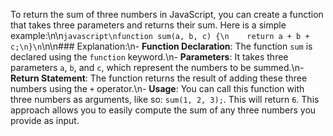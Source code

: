To return the sum of three numbers in JavaScript, you can create a function that takes three parameters and returns their sum. Here is a simple example:\n\n```javascript\nfunction sum(a, b, c) {\n    return a + b + c;\n}\n```\n\n### Explanation:\n- **Function Declaration**: The function `sum` is declared using the `function` keyword.\n- **Parameters**: It takes three parameters `a`, `b`, and `c`, which represent the numbers to be summed.\n- **Return Statement**: The function returns the result of adding these three numbers using the `+` operator.\n- **Usage**: You can call this function with three numbers as arguments, like so: `sum(1, 2, 3);`. This will return `6`. This approach allows you to easily compute the sum of any three numbers you provide as input.
